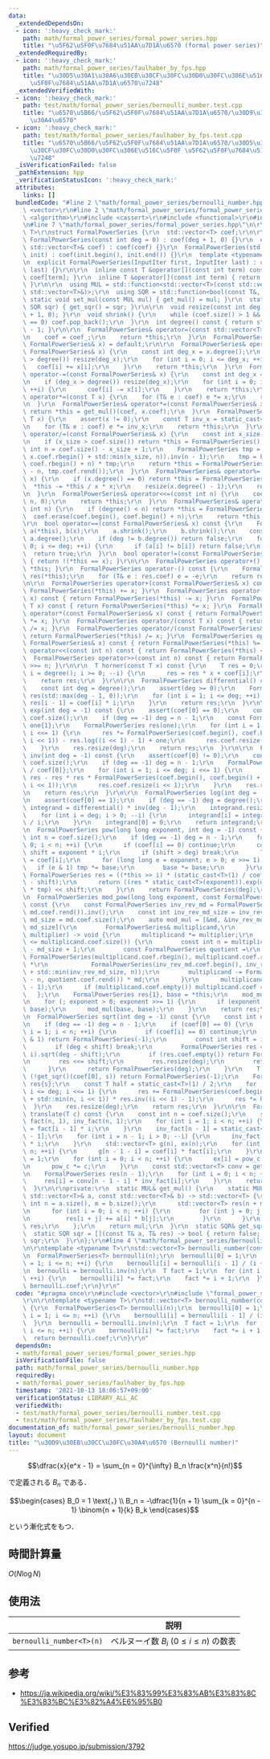 ```yaml
---
data:
  _extendedDependsOn:
  - icon: ':heavy_check_mark:'
    path: math/formal_power_series/formal_power_series.hpp
    title: "\u5F62\u5F0F\u7684\u51AA\u7D1A\u6570 (formal power series)"
  _extendedRequiredBy:
  - icon: ':heavy_check_mark:'
    path: math/formal_power_series/faulhaber_by_fps.hpp
    title: "\u30D5\u30A1\u30A6\u30EB\u30CF\u30FC\u30D0\u30FC\u306E\u516C\u5F0F \u5F62\
      \u5F0F\u7684\u51AA\u7D1A\u6570\u7248"
  _extendedVerifiedWith:
  - icon: ':heavy_check_mark:'
    path: test/math/formal_power_series/bernoulli_number.test.cpp
    title: "\u6570\u5B66/\u5F62\u5F0F\u7684\u51AA\u7D1A\u6570/\u30D9\u30EB\u30CC\u30FC\
      \u30A4\u6570"
  - icon: ':heavy_check_mark:'
    path: test/math/formal_power_series/faulhaber_by_fps.test.cpp
    title: "\u6570\u5B66/\u5F62\u5F0F\u7684\u51AA\u7D1A\u6570/\u30D5\u30A1\u30A6\u30EB\
      \u30CF\u30FC\u30D0\u30FC\u306E\u516C\u5F0F \u5F62\u5F0F\u7684\u51AA\u7D1A\u6570\
      \u7248"
  _isVerificationFailed: false
  _pathExtension: hpp
  _verificationStatusIcon: ':heavy_check_mark:'
  attributes:
    links: []
  bundledCode: "#line 2 \"math/formal_power_series/bernoulli_number.hpp\"\n#include\
    \ <vector>\r\n#line 2 \"math/formal_power_series/formal_power_series.hpp\"\n#include\
    \ <algorithm>\r\n#include <cassert>\r\n#include <functional>\r\n#include <initializer_list>\r\
    \n#line 7 \"math/formal_power_series/formal_power_series.hpp\"\n\r\ntemplate <typename\
    \ T>\r\nstruct FormalPowerSeries {\r\n  std::vector<T> coef;\r\n\r\n  explicit\
    \ FormalPowerSeries(const int deg = 0) : coef(deg + 1, 0) {}\r\n  explicit FormalPowerSeries(const\
    \ std::vector<T>& coef) : coef(coef) {}\r\n  FormalPowerSeries(std::initializer_list<T>\
    \ init) : coef(init.begin(), init.end()) {}\r\n  template <typename InputIter>\r\
    \n  explicit FormalPowerSeries(InputIter first, InputIter last) : coef(first,\
    \ last) {}\r\n\r\n  inline const T &operator[](const int term) const { return\
    \ coef[term]; }\r\n  inline T &operator[](const int term) { return coef[term];\
    \ }\r\n\r\n  using MUL = std::function<std::vector<T>(const std::vector<T>&, const\
    \ std::vector<T>&)>;\r\n  using SQR = std::function<bool(const T&, T&)>;\r\n \
    \ static void set_mul(const MUL mul) { get_mul() = mul; }\r\n  static void set_sqr(const\
    \ SQR sqr) { get_sqr() = sqr; }\r\n\r\n  void resize(const int deg) { coef.resize(deg\
    \ + 1, 0); }\r\n  void shrink() {\r\n    while (coef.size() > 1 && coef.back()\
    \ == 0) coef.pop_back();\r\n  }\r\n  int degree() const { return static_cast<int>(coef.size())\
    \ - 1; }\r\n\r\n  FormalPowerSeries& operator=(const std::vector<T>& coef_) {\r\
    \n    coef = coef_;\r\n    return *this;\r\n  }\r\n  FormalPowerSeries& operator=(const\
    \ FormalPowerSeries& x) = default;\r\n\r\n  FormalPowerSeries& operator+=(const\
    \ FormalPowerSeries& x) {\r\n    const int deg_x = x.degree();\r\n    if (deg_x\
    \ > degree()) resize(deg_x);\r\n    for (int i = 0; i <= deg_x; ++i) {\r\n   \
    \   coef[i] += x[i];\r\n    }\r\n    return *this;\r\n  }\r\n  FormalPowerSeries&\
    \ operator-=(const FormalPowerSeries& x) {\r\n    const int deg_x = x.degree();\r\
    \n    if (deg_x > degree()) resize(deg_x);\r\n    for (int i = 0; i <= deg_x;\
    \ ++i) {\r\n      coef[i] -= x[i];\r\n    }\r\n    return *this;\r\n  }\r\n  FormalPowerSeries&\
    \ operator*=(const T x) {\r\n    for (T& e : coef) e *= x;\r\n    return *this;\r\
    \n  }\r\n  FormalPowerSeries& operator*=(const FormalPowerSeries& x) {\r\n   \
    \ return *this = get_mul()(coef, x.coef);\r\n  }\r\n  FormalPowerSeries& operator/=(const\
    \ T x) {\r\n    assert(x != 0);\r\n    const T inv_x = static_cast<T>(1) / x;\r\
    \n    for (T& e : coef) e *= inv_x;\r\n    return *this;\r\n  }\r\n  FormalPowerSeries&\
    \ operator/=(const FormalPowerSeries& x) {\r\n    const int x_size = x.coef.size();\r\
    \n    if (x_size > coef.size()) return *this = FormalPowerSeries();\r\n    const\
    \ int n = coef.size() - x_size + 1;\r\n    FormalPowerSeries tmp = FormalPowerSeries(x.coef.rbegin(),\
    \ x.coef.rbegin() + std::min(x_size, n)).inv(n - 1);\r\n    tmp = FormalPowerSeries(coef.rbegin(),\
    \ coef.rbegin() + n) * tmp;\r\n    return *this = FormalPowerSeries(tmp.coef.rend()\
    \ - n, tmp.coef.rend());\r\n  }\r\n  FormalPowerSeries& operator%=(const FormalPowerSeries&\
    \ x) {\r\n    if (x.degree() == 0) return *this = FormalPowerSeries{0};\r\n  \
    \  *this -= *this / x * x;\r\n    resize(x.degree() - 1);\r\n    return *this;\r\
    \n  }\r\n  FormalPowerSeries& operator<<=(const int n) {\r\n    coef.insert(coef.begin(),\
    \ n, 0);\r\n    return *this;\r\n  }\r\n  FormalPowerSeries& operator>>=(const\
    \ int n) {\r\n    if (degree() < n) return *this = FormalPowerSeries();\r\n  \
    \  coef.erase(coef.begin(), coef.begin() + n);\r\n    return *this;\r\n  }\r\n\
    \r\n  bool operator==(const FormalPowerSeries& x) const {\r\n    FormalPowerSeries\
    \ a(*this), b(x);\r\n    a.shrink();\r\n    b.shrink();\r\n    const int deg =\
    \ a.degree();\r\n    if (deg != b.degree()) return false;\r\n    for (int i =\
    \ 0; i <= deg; ++i) {\r\n      if (a[i] != b[i]) return false;\r\n    }\r\n  \
    \  return true;\r\n  }\r\n  bool operator!=(const FormalPowerSeries& x) const\
    \ { return !(*this == x); }\r\n\r\n  FormalPowerSeries operator+() const { return\
    \ *this; }\r\n  FormalPowerSeries operator-() const {\r\n    FormalPowerSeries\
    \ res(*this);\r\n    for (T& e : res.coef) e = -e;\r\n    return res;\r\n  }\r\
    \n\r\n  FormalPowerSeries operator+(const FormalPowerSeries& x) const { return\
    \ FormalPowerSeries(*this) += x; }\r\n  FormalPowerSeries operator-(const FormalPowerSeries&\
    \ x) const { return FormalPowerSeries(*this) -= x; }\r\n  FormalPowerSeries operator*(const\
    \ T x) const { return FormalPowerSeries(*this) *= x; }\r\n  FormalPowerSeries\
    \ operator*(const FormalPowerSeries& x) const { return FormalPowerSeries(*this)\
    \ *= x; }\r\n  FormalPowerSeries operator/(const T x) const { return FormalPowerSeries(*this)\
    \ /= x; }\r\n  FormalPowerSeries operator/(const FormalPowerSeries& x) const {\
    \ return FormalPowerSeries(*this) /= x; }\r\n  FormalPowerSeries operator%(const\
    \ FormalPowerSeries& x) const { return FormalPowerSeries(*this) %= x; }\r\n  FormalPowerSeries\
    \ operator<<(const int n) const { return FormalPowerSeries(*this) <<= n; }\r\n\
    \  FormalPowerSeries operator>>(const int n) const { return FormalPowerSeries(*this)\
    \ >>= n; }\r\n\r\n  T horner(const T x) const {\r\n    T res = 0;\r\n    for (int\
    \ i = degree(); i >= 0; --i) {\r\n      res = res * x + coef[i];\r\n    }\r\n\
    \    return res;\r\n  }\r\n\r\n  FormalPowerSeries differential() const {\r\n\
    \    const int deg = degree();\r\n    assert(deg >= 0);\r\n    FormalPowerSeries\
    \ res(std::max(deg - 1, 0));\r\n    for (int i = 1; i <= deg; ++i) {\r\n     \
    \ res[i - 1] = coef[i] * i;\r\n    }\r\n    return res;\r\n  }\r\n\r\n  FormalPowerSeries\
    \ exp(int deg = -1) const {\r\n    assert(coef[0] == 0);\r\n    const int n =\
    \ coef.size();\r\n    if (deg == -1) deg = n - 1;\r\n    const FormalPowerSeries\
    \ one{1};\r\n    FormalPowerSeries res(one);\r\n    for (int i = 1; i <= deg;\
    \ i <<= 1) {\r\n      res *= FormalPowerSeries(coef.begin(), coef.begin() + std::min(n,\
    \ i << 1)) - res.log((i << 1) - 1) + one;\r\n      res.coef.resize(i << 1);\r\n\
    \    }\r\n    res.resize(deg);\r\n    return res;\r\n  }\r\n\r\n  FormalPowerSeries\
    \ inv(int deg = -1) const {\r\n    assert(coef[0] != 0);\r\n    const int n =\
    \ coef.size();\r\n    if (deg == -1) deg = n - 1;\r\n    FormalPowerSeries res{static_cast<T>(1)\
    \ / coef[0]};\r\n    for (int i = 1; i <= deg; i <<= 1) {\r\n      res = res +\
    \ res - res * res * FormalPowerSeries(coef.begin(), coef.begin() + std::min(n,\
    \ i << 1));\r\n      res.coef.resize(i << 1);\r\n    }\r\n    res.resize(deg);\r\
    \n    return res;\r\n  }\r\n\r\n  FormalPowerSeries log(int deg = -1) const {\r\
    \n    assert(coef[0] == 1);\r\n    if (deg == -1) deg = degree();\r\n    FormalPowerSeries\
    \ integrand = differential() * inv(deg - 1);\r\n    integrand.resize(deg);\r\n\
    \    for (int i = deg; i > 0; --i) {\r\n      integrand[i] = integrand[i - 1]\
    \ / i;\r\n    }\r\n    integrand[0] = 0;\r\n    return integrand;\r\n  }\r\n\r\
    \n  FormalPowerSeries pow(long long exponent, int deg = -1) const {\r\n    const\
    \ int n = coef.size();\r\n    if (deg == -1) deg = n - 1;\r\n    for (int i =\
    \ 0; i < n; ++i) {\r\n      if (coef[i] == 0) continue;\r\n      const long long\
    \ shift = exponent * i;\r\n      if (shift > deg) break;\r\n      T tmp = 1, base\
    \ = coef[i];\r\n      for (long long e = exponent; e > 0; e >>= 1) {\r\n     \
    \   if (e & 1) tmp *= base;\r\n        base *= base;\r\n      }\r\n      const\
    \ FormalPowerSeries res = ((*this >> i) * (static_cast<T>(1) / coef[i])).log(deg\
    \ - shift);\r\n      return ((res * static_cast<T>(exponent)).exp(deg - shift)\
    \ * tmp) << shift;\r\n    }\r\n    return FormalPowerSeries(deg);\r\n  }\r\n\r\
    \n  FormalPowerSeries mod_pow(long long exponent, const FormalPowerSeries& md)\
    \ const {\r\n    const FormalPowerSeries inv_rev_md = FormalPowerSeries(md.coef.rbegin(),\
    \ md.coef.rend()).inv();\r\n    const int inv_rev_md_size = inv_rev_md.coef.size(),\
    \ md_size = md.coef.size();\r\n    auto mod_mul = [&md, &inv_rev_md, inv_rev_md_size,\
    \ md_size](\r\n        FormalPowerSeries& multiplicand,\r\n        const FormalPowerSeries&\
    \ multiplier) -> void {\r\n      multiplicand *= multiplier;\r\n      if (md_size\
    \ <= multiplicand.coef.size()) {\r\n        const int n = multiplicand.coef.size()\
    \ - md_size + 1;\r\n        const FormalPowerSeries quotient =\r\n           \
    \ FormalPowerSeries(multiplicand.coef.rbegin(), multiplicand.coef.rbegin() + n)\
    \ *\r\n            FormalPowerSeries(inv_rev_md.coef.begin(), inv_rev_md.coef.begin()\
    \ + std::min(inv_rev_md_size, n));\r\n        multiplicand -= FormalPowerSeries(quotient.coef.rend()\
    \ - n, quotient.coef.rend()) * md;\r\n      }\r\n      multiplicand.coef.resize(md_size\
    \ - 1);\r\n      if (multiplicand.coef.empty()) multiplicand.coef = {0};\r\n \
    \   };\r\n    FormalPowerSeries res{1}, base = *this;\r\n    mod_mul(base, res);\r\
    \n    for (; exponent > 0; exponent >>= 1) {\r\n      if (exponent & 1) mod_mul(res,\
    \ base);\r\n      mod_mul(base, base);\r\n    }\r\n    return res;\r\n  }\r\n\r\
    \n  FormalPowerSeries sqrt(int deg = -1) const {\r\n    const int n = coef.size();\r\
    \n    if (deg == -1) deg = n - 1;\r\n    if (coef[0] == 0) {\r\n      for (int\
    \ i = 1; i < n; ++i) {\r\n        if (coef[i] == 0) continue;\r\n        if (i\
    \ & 1) return FormalPowerSeries(-1);\r\n        const int shift = i >> 1;\r\n\
    \        if (deg < shift) break;\r\n        FormalPowerSeries res = (*this >>\
    \ i).sqrt(deg - shift);\r\n        if (res.coef.empty()) return FormalPowerSeries(-1);\r\
    \n        res <<= shift;\r\n        res.resize(deg);\r\n        return res;\r\n\
    \      }\r\n      return FormalPowerSeries(deg);\r\n    }\r\n    T s;\r\n    if\
    \ (!get_sqr()(coef[0], s)) return FormalPowerSeries(-1);\r\n    FormalPowerSeries\
    \ res{s};\r\n    const T half = static_cast<T>(1) / 2;\r\n    for (int i = 1;\
    \ i <= deg; i <<= 1) {\r\n      res += FormalPowerSeries(coef.begin(), coef.begin()\
    \ + std::min(n, i << 1)) * res.inv((i << 1) - 1);\r\n      res *= half;\r\n  \
    \  }\r\n    res.resize(deg);\r\n    return res;\r\n  }\r\n\r\n  FormalPowerSeries\
    \ translate(T c) const {\r\n    const int n = coef.size();\r\n    std::vector<T>\
    \ fact(n, 1), inv_fact(n, 1);\r\n    for (int i = 1; i < n; ++i) {\r\n      fact[i]\
    \ = fact[i - 1] * i;\r\n    }\r\n    inv_fact[n - 1] = static_cast<T>(1) / fact[n\
    \ - 1];\r\n    for (int i = n - 1; i > 0; --i) {\r\n      inv_fact[i - 1] = inv_fact[i]\
    \ * i;\r\n    }\r\n    std::vector<T> g(n), ex(n);\r\n    for (int i = 0; i <\
    \ n; ++i) {\r\n      g[n - 1 - i] = coef[i] * fact[i];\r\n    }\r\n    T pow_c\
    \ = 1;\r\n    for (int i = 0; i < n; ++i) {\r\n      ex[i] = pow_c * inv_fact[i];\r\
    \n      pow_c *= c;\r\n    }\r\n    const std::vector<T> conv = get_mul()(g, ex);\r\
    \n    FormalPowerSeries res(n - 1);\r\n    for (int i = 0; i < n; ++i) {\r\n \
    \     res[i] = conv[n - 1 - i] * inv_fact[i];\r\n    }\r\n    return res;\r\n\
    \  }\r\n\r\nprivate:\r\n  static MUL& get_mul() {\r\n    static MUL mul = [](const\
    \ std::vector<T>& a, const std::vector<T>& b) -> std::vector<T> {\r\n      const\
    \ int n = a.size(), m = b.size();\r\n      std::vector<T> res(n + m - 1, 0);\r\
    \n      for (int i = 0; i < n; ++i) {\r\n        for (int j = 0; j < m; ++j) {\r\
    \n          res[i + j] += a[i] * b[j];\r\n        }\r\n      }\r\n      return\
    \ res;\r\n    };\r\n    return mul;\r\n  }\r\n  static SQR& get_sqr() {\r\n  \
    \  static SQR sqr = [](const T& a, T& res) -> bool { return false; };\r\n    return\
    \ sqr;\r\n  }\r\n};\r\n#line 4 \"math/formal_power_series/bernoulli_number.hpp\"\
    \n\r\ntemplate <typename T>\r\nstd::vector<T> bernoulli_number(const int n) {\r\
    \n  FormalPowerSeries<T> bernoulli(n);\r\n  bernoulli[0] = 1;\r\n  for (int i\
    \ = 1; i <= n; ++i) {\r\n    bernoulli[i] = bernoulli[i - 1] / (i + 1);\r\n  }\r\
    \n  bernoulli = bernoulli.inv(n);\r\n  T fact = 1;\r\n  for (int i = 0; i <= n;\
    \ ++i) {\r\n    bernoulli[i] *= fact;\r\n    fact *= i + 1;\r\n  }\r\n  return\
    \ bernoulli.coef;\r\n}\r\n"
  code: "#pragma once\r\n#include <vector>\r\n#include \"formal_power_series.hpp\"\
    \r\n\r\ntemplate <typename T>\r\nstd::vector<T> bernoulli_number(const int n)\
    \ {\r\n  FormalPowerSeries<T> bernoulli(n);\r\n  bernoulli[0] = 1;\r\n  for (int\
    \ i = 1; i <= n; ++i) {\r\n    bernoulli[i] = bernoulli[i - 1] / (i + 1);\r\n\
    \  }\r\n  bernoulli = bernoulli.inv(n);\r\n  T fact = 1;\r\n  for (int i = 0;\
    \ i <= n; ++i) {\r\n    bernoulli[i] *= fact;\r\n    fact *= i + 1;\r\n  }\r\n\
    \  return bernoulli.coef;\r\n}\r\n"
  dependsOn:
  - math/formal_power_series/formal_power_series.hpp
  isVerificationFile: false
  path: math/formal_power_series/bernoulli_number.hpp
  requiredBy:
  - math/formal_power_series/faulhaber_by_fps.hpp
  timestamp: '2021-10-13 18:06:57+09:00'
  verificationStatus: LIBRARY_ALL_AC
  verifiedWith:
  - test/math/formal_power_series/bernoulli_number.test.cpp
  - test/math/formal_power_series/faulhaber_by_fps.test.cpp
documentation_of: math/formal_power_series/bernoulli_number.hpp
layout: document
title: "\u30D9\u30EB\u30CC\u30FC\u30A4\u6570 (Bernoulli number)"
---
```


$$\dfrac{x}{e^x - 1} = \sum_{n = 0}^{\infty} B_n \frac{x^n}{n!}$$

で定義される $B_n$ である．

$$\begin{cases} B_0 = 1 \text{，} \\ B_n = -\dfrac{1}{n + 1} \sum_{k = 0}^{n - 1} \binom{n + 1}{k} B_k \end{cases}$$

という漸化式をもつ．


## 時間計算量

$O(N\log{N})$


## 使用法

||説明|
|:--:|:--:|
|`bernoulli_number<T>(n)`|ベルヌーイ数 $B_i \ (0 \leq i \leq n)$ の数表|


## 参考

- https://ja.wikipedia.org/wiki/%E3%83%99%E3%83%AB%E3%83%8C%E3%83%BC%E3%82%A4%E6%95%B0


## Verified

https://judge.yosupo.jp/submission/3792
